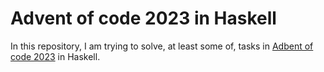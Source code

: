 # Advent of code 2023 in Haskell

In this repository, I am trying to solve, at least some of, tasks in [Adbent of code 2023](https://adventofcode.com/2023) in Haskell.
